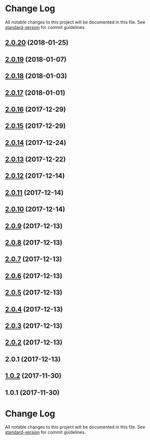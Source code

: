 # Change Log

All notable changes to this project will be documented in this file. See [standard-version](https://github.com/conventional-changelog/standard-version) for commit guidelines.

<a name="2.0.20"></a>
## [2.0.20](https://github.com/gromver/rx-form/compare/v2.0.16...v2.0.20) (2018-01-25)



<a name="2.0.19"></a>
## [2.0.19](https://github.com/gromver/rx-form/compare/v2.0.18...v2.0.19) (2018-01-07)



<a name="2.0.18"></a>
## [2.0.18](https://github.com/gromver/rx-form/compare/v2.0.17...v2.0.18) (2018-01-03)



<a name="2.0.17"></a>
## [2.0.17](https://github.com/gromver/rx-form/compare/v2.0.14...v2.0.17) (2018-01-01)



<a name="2.0.16"></a>
## [2.0.16](https://github.com/gromver/rx-form/compare/v2.0.15...v2.0.16) (2017-12-29)



<a name="2.0.15"></a>
## [2.0.15](https://github.com/gromver/rx-form/compare/v2.0.13...v2.0.15) (2017-12-29)



<a name="2.0.14"></a>
## [2.0.14](https://github.com/gromver/rx-form/compare/v2.0.12...v2.0.14) (2017-12-24)



<a name="2.0.13"></a>
## [2.0.13](https://github.com/gromver/rx-form/compare/v1.0.2...v2.0.13) (2017-12-22)



<a name="2.0.12"></a>
## [2.0.12](https://github.com/gromver/rx-form/compare/v2.0.11...v2.0.12) (2017-12-14)



<a name="2.0.11"></a>
## [2.0.11](https://github.com/gromver/rx-form/compare/v2.0.10...v2.0.11) (2017-12-14)



<a name="2.0.10"></a>
## [2.0.10](https://github.com/gromver/rx-form/compare/v2.0.9...v2.0.10) (2017-12-14)



<a name="2.0.9"></a>
## [2.0.9](https://github.com/gromver/rx-form/compare/v2.0.8...v2.0.9) (2017-12-13)



<a name="2.0.8"></a>
## [2.0.8](https://github.com/gromver/rx-form/compare/v2.0.7...v2.0.8) (2017-12-13)



<a name="2.0.7"></a>
## [2.0.7](https://github.com/gromver/rx-form/compare/v2.0.6...v2.0.7) (2017-12-13)



<a name="2.0.6"></a>
## [2.0.6](https://github.com/gromver/rx-form/compare/v2.0.5...v2.0.6) (2017-12-13)



<a name="2.0.5"></a>
## [2.0.5](https://github.com/gromver/rx-form/compare/v2.0.4...v2.0.5) (2017-12-13)



<a name="2.0.4"></a>
## [2.0.4](https://github.com/gromver/rx-form/compare/v2.0.3...v2.0.4) (2017-12-13)



<a name="2.0.3"></a>
## [2.0.3](https://github.com/gromver/rx-form/compare/v2.0.2...v2.0.3) (2017-12-13)



<a name="2.0.2"></a>
## [2.0.2](https://github.com/gromver/rx-form/compare/v2.0.1...v2.0.2) (2017-12-13)



<a name="2.0.1"></a>
## 2.0.1 (2017-12-13)



<a name="1.0.2"></a>
## [1.0.2](https://github.com/gromver/deep-model/compare/v1.0.1...v1.0.2) (2017-11-30)



<a name="1.0.1"></a>
## 1.0.1 (2017-11-30)



# Change Log

All notable changes to this project will be documented in this file. See [standard-version](https://github.com/conventional-changelog/standard-version) for commit guidelines.
